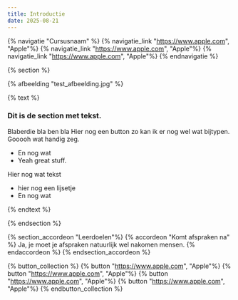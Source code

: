 ```yaml
---
title: Introductie
date: 2025-08-21
---
```


{% navigatie "Cursusnaam" %}
{% navigatie_link "https://www.apple.com", "Apple"%}
{% navigatie_link "https://www.apple.com", "Apple"%}
{% navigatie_link "https://www.apple.com", "Apple"%}
{% endnavigatie %}

{% section %}

{% afbeelding "test_afbeelding.jpg" %}

{% text %}

### Dit is de section met tekst.
Blaberdie bla ben bla
Hier nog een button
zo kan ik er nog wel wat bijtypen. Gooooh wat handig zeg.
* En nog wat
* Yeah great stuff.

Hier nog wat tekst
* hier nog een lijsetje
* En nog wat

{% endtext %}


{% endsection %}

{% section_accordeon "Leerdoelen"%}
    {% accordeon "Komt afspraken na" %}
        Ja, je moet je afspraken natuurlijk wel nakomen mensen.
    {% endaccordeon %}
{% endsection_accordeon %}

{% button_collection %}
    {% button "https://www.apple.com", "Apple"%}
    {% button "https://www.apple.com", "Apple"%}
    {% button "https://www.apple.com", "Apple"%}
    {% button "https://www.apple.com", "Apple"%}
{% endbutton_collection %}
